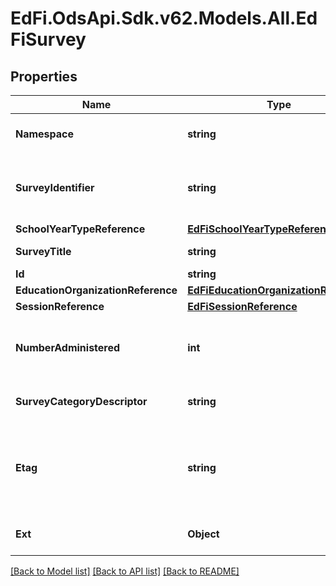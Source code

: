 # EdFi.OdsApi.Sdk.v62.Models.All.EdFiSurvey

## Properties

Name | Type | Description | Notes
------------ | ------------- | ------------- | -------------
**Namespace** | **string** | Namespace for the survey. | 
**SurveyIdentifier** | **string** | The unique survey identifier from the survey tool. | 
**SchoolYearTypeReference** | [**EdFiSchoolYearTypeReference**](EdFiSchoolYearTypeReference.md) |  | 
**SurveyTitle** | **string** | The title of the survey. | 
**Id** | **string** |  | [optional] 
**EducationOrganizationReference** | [**EdFiEducationOrganizationReference**](EdFiEducationOrganizationReference.md) |  | [optional] 
**SessionReference** | [**EdFiSessionReference**](EdFiSessionReference.md) |  | [optional] 
**NumberAdministered** | **int** | Number of persons to whom this survey was administered. | [optional] 
**SurveyCategoryDescriptor** | **string** | The category or type of survey. | [optional] 
**Etag** | **string** | A unique system-generated value that identifies the version of the resource. | [optional] 
**Ext** | **Object** | Extensions to the Survey entity. | [optional] 

[[Back to Model list]](../../README.md#documentation-for-models) [[Back to API list]](../../README.md#documentation-for-api-endpoints) [[Back to README]](../../README.md)

